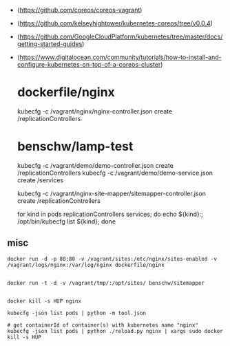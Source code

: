 - (https://github.com/coreos/coreos-vagrant)
- (https://github.com/kelseyhightower/kubernetes-coreos/tree/v0.0.4)
- (https://github.com/GoogleCloudPlatform/kubernetes/tree/master/docs/getting-started-guides)
- (https://www.digitalocean.com/community/tutorials/how-to-install-and-configure-kubernetes-on-top-of-a-coreos-cluster)

	# dockerfile/nginx
	kubecfg -c /vagrant/nginx/nginx-controller.json create /replicationControllers

	# benschw/lamp-test
	kubecfg -c /vagrant/demo/demo-controller.json create /replicationControllers
	kubecfg -c /vagrant/demo/demo-service.json create /services


	kubecfg -c /vagrant/nginx-site-mapper/sitemapper-controller.json create /replicationControllers


	for kind in pods replicationControllers services; do echo ${kind}:; /opt/bin/kubecfg list ${kind}; done




## misc
	docker run -d -p 80:80 -v /vagrant/sites:/etc/nginx/sites-enabled -v /vagrant/logs/nginx:/var/log/nginx dockerfile/nginx


	docker run -t -d -v /vagrant/tmp/:/opt/sites/ benschw/sitemapper


	docker kill -s HUP nginx

	kubecfg -json list pods | python -m tool.json

	# get containerId of container(s) with kubernetes name "nginx"
	kubecfg -json list pods | python ./reload.py nginx | xargs sudo docker kill -s HUP